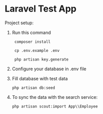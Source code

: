 # Laravel Test App

Project setup:

1. Run this command
            
        composer install
    
        cp .env.example .env
    
        php artisan key.generate
    
2. Configure your database in .env file

3. Fill database with test data

       php artisan db:seed
        
4. To sync the data with the search service:
     
       php artisan scout:import App\\Employee
       